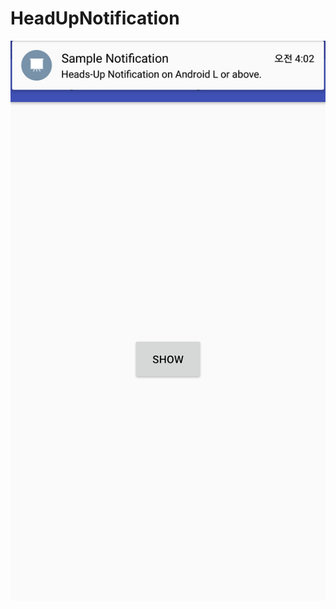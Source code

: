 # HeadUpNotification

![](https://raw.githubusercontent.com/CodeRecipeJYP/HeadUpNotification/3571a25004e50b0337a7ae721a0e60d15db13e00/device-2017-04-07-040657.png)
